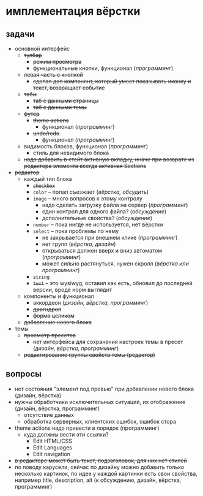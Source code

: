 # имплементация вёрстки

## задачи

* основной интерфейс
  * ~~тулбар~~
    * ~~режим просмотра~~
    * функциональные кнопки, функционал (_программинг_)
  * ~~левая часть с кнопкой~~
    * ~~сделал доп компонент, который умеет показывать иконку и текст, возвращает событие~~
  * ~~табы~~
    * ~~таб с данными страницы~~
    * ~~таб с данными темы~~
  * ~~футер~~
    * ~~theme actions~~
      * функционал (_программинг_)
    * ~~undo/redo~~
      * функционал (_программинг_)
  * видимость блоков, функционал (_программинг_)
    * стиль для невидимого блока
  * ~~надо добавить в стейт активную вкладку, иначе при возврате из редактора элемента всегда активная Sections~~
* ~~редактор~~
  * каждый тип блока
    * ~~``checkbox``~~
    * ``color`` – попап съезжает (_вёрстка, обсудить_)
    * ``image`` – много вопросов к этому контролу
      * надо сделать загрузку файла на сервер (_программинг_)
      * один контрол для одного файла? (_обсуждение_)
      * дополнительные свойства? (_обсуждение_)
    * ``number`` – пока нигде не используется, нет вёрстки
    * ``select`` – пока проблемы по нему
      * не закрывается при внешнем клике (_программинг_)
      * нет групп (_вёрстка, дизайн_)
      * открываться должен вверх и вниз автоматом (_програмиинг_)
      * может сильно растянуться, нужен скролл (_вёрстка или программинг_)
    * ~~``string``~~
    * ~~``text``~~ – это wysiwyg, оставил как есть, обновил до последней версии, вроде норм выглядит
  * компоненты и функционал
    * аккордeон (_дизайн, вёрстка, программинг_)
    * ~~драгндроп~~
    * ~~форма целиком~~
  * ~~добавление нового блока~~
* темы
  * ~~просмотр пресетов~~
    * нет интерфейса для сохранения настроек темы в пресет (_дизайн, вёрстка, программинг_)
  * ~~редактирование группы свойств темы (редактор)~~

## вопросы

* нет состояния "элемент под превью" при добавлении нового блока (дизайн, вёрстка)
* нужны обработчики исключительных ситуаций, их отображение (дизайн, вёрстка, программинг)
  * отсутствие данных
  * обработка серверных, клиентских ошибок, ошибок стора
* theme actions надо привести в порядок (программинг)
  * куда должны вести эти ссылки?
    * Edit HTML/CSS
    * Edit Languages
    * Edit navigation
* ~~в редакторе может быть текст, подзаголовок, для них нет стилей~~
* по поводу карусели, сейчас по дизайну можно добавить только несколько картинок, по идее у каждой картинки есть свои свойства, например title, description, alt (к обсуждению, дизайн, вёрстка, программинг)
